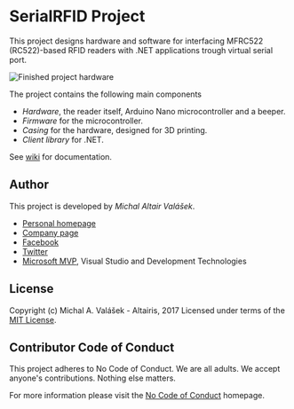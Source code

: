 ﻿# SerialRFID Project

This project designs hardware and software for interfacing MFRC522 (RC522)-based RFID readers with .NET applications trough virtual serial port.

![Finished project hardware](https://github.com/ridercz/SerialRFID/wiki/Images/CasePic-0003.jpg)

The project contains the following main components

* *Hardware*, the reader itself, Arduino Nano microcontroller and a beeper.
* *Firmware* for the microcontroller.
* *Casing* for the hardware, designed for 3D printing.
* *Client library* for .NET.

See [wiki](https://github.com/ridercz/SerialRFID/wiki) for documentation.

## Author

This project is developed by *Michal Altair Valášek*.
* [Personal homepage](https://www.rider.cz/)
* [Company page](https://www.altairis.cz)
* [Facebook](https://www.facebook.com/rider.cz)
* [Twitter](https://www.twitter.com/ridercz)
* [Microsoft MVP](https://mvp.microsoft.com/en-us/PublicProfile/9610), Visual Studio and Development Technologies

## License
Copyright (c) Michal A. Valášek - Altairis, 2017
Licensed under terms of the [MIT License](LICENSE).

## Contributor Code of Conduct

This project adheres to No Code of Conduct. We are all adults. We accept anyone's contributions. Nothing else matters.

For more information please visit the [No Code of Conduct](https://github.com/domgetter/NCoC) homepage.